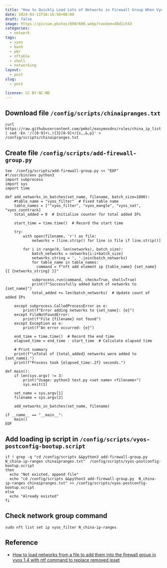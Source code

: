 ```yaml
---
title: "How to Quickly Load Lots of Networks in Firewall Group When Vyos 1.4 Booting"
date: 2024-03-11T16:16:58+08:00
draft: false
image: https://picsum.photos/800/600.webp?random=d8d1c543
categories:
  - network
tags:
  - vyos
  - bash
  - pbr
  - nftable
  - shell
  - networking
layout: 
  - post
slug: 
  - post

license: CC BY-NC-ND
---
```


## Download  file `/config/scripts/chinaipranges.txt`

```shell
curl https://raw.githubusercontent.com/pmkol/easymosdns/rules/china_ip_list.txt | sed -En '/([0-9]+\.){3}[0-9]+/{s,,&,p}' >  /config/scripts/chinaipranges.txt
```

## Create file `/config/scripts/add-firewall-group.py`

```shell
tee  /config/scripts/add-firewall-group.py << "EOF"
#!/usr/bin/env python3
import subprocess
import sys
import time

def add_networks_in_batches(set_name, filename, batch_size=1000):
    #table_name = "vyos_filter"  # Fixed table name
    table_names = [""vyos_filter", "vyos_mangle", "vyos_nat", "vyos_conntrack]
    total_added = 0  # Initialize counter for total added IPs

    start_time = time.time()  # Record the start time

    try:
        with open(filename, 'r') as file:
            networks = [line.strip() for line in file if line.strip()]

        for i in range(0, len(networks), batch_size):
            batch_networks = networks[i:i+batch_size]
            networks_string = ', '.join(batch_networks)
            for table_name in table_names:
              command = f"nft add element ip {table_name} {set_name} {{ {networks_string} }}"

            subprocess.run(command, check=True, shell=True)
            print(f"Successfully added batch of networks to {set_name}")
            total_added += len(batch_networks)  # Update count of added IPs

    except subprocess.CalledProcessError as e:
        print(f"Error adding networks to {set_name}: {e}")
    except FileNotFoundError:
        print(f"File {filename} not found")
    except Exception as e:
        print(f"An error occurred: {e}")

    end_time = time.time()  # Record the end time
    elapsed_time = end_time - start_time  # Calculate elapsed time

    # Print summary
    print(f"\nTotal of {total_added} networks were added to {set_name}.")
    print(f"Process took {elapsed_time:.2f} seconds.")

def main():
    if len(sys.argv) != 3:
        print("Usage: python3 test.py <set name> <filename>")
        sys.exit(1)

    set_name = sys.argv[1]
    filename = sys.argv[2]

    add_networks_in_batches(set_name, filename)

if __name__ == "__main__":
    main()
EOF
```


## Add loading ip script in  `/config/scripts/vyos-postconfig-bootup.script`

```shell
if ! grep -q "cd /config/scripts &&python3 add-firewall-group.py  N_china-ip-ranges chinaipranges.txt"  /config/scripts/vyos-postconfig-bootup.script
then
  echo "Not existed, append file"
  echo "cd /config/scripts &&python3 add-firewall-group.py  N_china-ip-ranges chinaipranges.txt" >> /config/scripts/vyos-postconfig-bootup.script
else
  echo "Already existed"
fi
```
## Check  network group command

```shell
sudo nft list set ip vyos_filter N_china-ip-ranges
```

## Reference
  - [How to load networks from a file to add them into the firewall group in vyos 1.4 with ntf command to replace removed ipset ](https://forum.vyos.io/t/how-to-load-networks-from-a-file-to-add-them-into-the-firewall-group-in-vyos-1-4-with-ntf-command-to-replace-removed-ipset/13997/2)